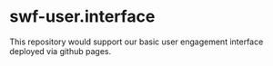 # swf-user.interface
This repository would support our basic user engagement interface deployed via github pages. 
